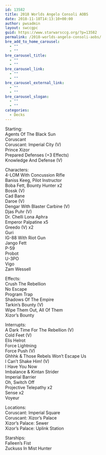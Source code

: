 ```yaml
---
id: 13582
title: 2018 Worlds Angelo Consoli AOBS
date: 2018-11-18T14:13:10+00:00
author: pwsadmin
layout: swccgpc
guid: https://www.starwarsccg.org/?p=13582
permalink: /2018-worlds-angelo-consoli-aobs/
bre_add_to_home_carousel:
  - ""
  - ""
bre_carousel_title:
  - ""
  - ""
bre_carousel_link:
  - ""
  - ""
bre_carousel_external_link:
  - ""
  - ""
bre_carousel_slogan:
  - ""
  - ""
categories:
  - Decks
---
```

Starting:  
Agents Of The Black Sun  
Coruscant  
Coruscant: Imperial City (V)  
Prince Xizor  
Prepared Defenses (+3 Effects)  
Knowledge And Defense (V)

Characters:  
4-LOM With Concussion Rifle  
Baniss Keeg, Pilot Instructor  
Boba Fett, Bounty Hunter x2  
Bossk (V)  
Cad Bane  
Daroe (V)  
Dengar With Blaster Carbine (V)  
Djas Puhr (V)  
Dr. Chelli Lona Aphra  
Emperor Palpatine x5  
Greedo (V) x2  
Guri  
IG-88 With Riot Gun  
Jango Fett  
P-59  
Probot  
U-3PO  
Vigo  
Zam Wessell

Effects:  
Crush The Rebellion  
No Escape  
Program Trap  
Shadows Of The Empire  
Tarkin&#8217;s Bounty (V)  
Wipe Them Out, All Of Them  
Xizor’s Bounty

Interrupts:  
A Dark Time For The Rebellion (V)  
Cold Feet (V)  
Elis Helrot  
Force Lightning  
Force Push (V)  
Ghhhk & Those Rebels Won&#8217;t Escape Us  
I Can&#8217;t Shake Him! (V)  
I Have You Now  
Imbalance & Kintan Strider  
Imperial Barrier  
Oh, Switch Off  
Projective Telepathy x2  
Sense x2  
Voyeur

Locations:  
Coruscant: Imperial Square  
Coruscant: Xizor’s Palace  
Xizor’s Palace: Sewer  
Xizor’s Palace: Uplink Station

Starships:  
Falleen&#8217;s Fist  
Zuckuss In Mist Hunter